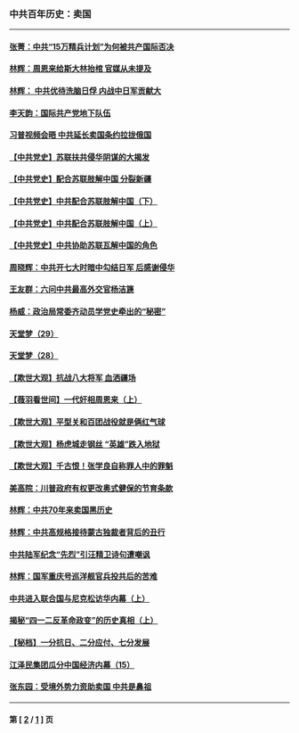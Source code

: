 ### 中共百年历史：卖国
---
#### [张菁：中共“15万精兵计划”为何被共产国际否决](../../pages/nf1176117/n13967677.md?07050430) 
#### [林辉：周恩来给斯大林抬棺 官媒从未提及](../../pages/nf1176117/n13961173.md?07050430) 
#### [林辉： 中共优待洗脑日俘 内战中日军贡献大](../../pages/nf1176117/n13624644.md?07050430) 
#### [李天韵：国际共产党地下队伍](../../pages/nf1176117/n13611808.md?07050430) 
#### [习普视频会晤 中共延长卖国条约拉拢俄国](../../pages/nf1176117/n13060971.md?07050430) 
#### [【中共党史】苏联扶共侵华阴谋的大揭发](../../pages/nf1176117/n13056050.md?07050430) 
#### [【中共党史】配合苏联肢解中国 分裂新疆](../../pages/nf1176117/n13040700.md?07050430) 
#### [【中共党史】中共配合苏联肢解中国（下）](../../pages/nf1176117/n13035660.md?07050430) 
#### [【中共党史】中共配合苏联肢解中国（上）](../../pages/nf1176117/n13030262.md?07050430) 
#### [【中共党史】中共协助苏联瓦解中国的角色](../../pages/nf1176117/n13018109.md?07050430) 
#### [周晓辉：中共开七大时暗中勾结日军 后感谢侵华](../../pages/nf1176117/n12921960.md?07050430) 
#### [王友群：六问中共最高外交官杨洁篪](../../pages/nf1176117/n12836495.md?07050430) 
#### [杨威：政治局常委齐动员学党史牵出的“秘密”](../../pages/nf1176117/n12764642.md?07050430) 
#### [天堂梦（29）](../../pages/nf1176117/n12408465.md?07050430) 
#### [天堂梦（28）](../../pages/nf1176117/n12408309.md?07050430) 
#### [【欺世大观】抗战八大将军 血洒疆场](../../pages/nf1176117/n12357044.md?07050430) 
#### [【薇羽看世间】一代奸相周恩来（上）](../../pages/nf1176117/n12401109.md?07050430) 
#### [【欺世大观】平型关和百团战役就是俩红气球](../../pages/nf1176117/n12359157.md?07050430) 
#### [【欺世大观】杨虎城走钢丝 “英雄”跌入地狱](../../pages/nf1176117/n12358840.md?07050430) 
#### [【欺世大观】千古恨！张学良自称罪人中的罪魁](../../pages/nf1176117/n12358629.md?07050430) 
#### [美高院：川普政府有权更改奥式健保的节育条款](../../pages/nf1176117/n12242171.md?07050430) 
#### [林辉：中共70年来卖国黑历史](../../pages/nf1176117/n11552181.md?07050430) 
#### [林辉：中共高规格接待蒙古独裁者背后的丑行](../../pages/nf1176117/n11225005.md?07050430) 
#### [中共陆军纪念“先烈”引汪精卫诗句遭嘲讽](../../pages/nf1176117/n11153345.md?07050430) 
#### [林辉：国军重庆号巡洋舰官兵投共后的苦难](../../pages/nf1176117/n10997801.md?07050430) 
#### [中共进入联合国与尼克松访华内幕（上）](../../pages/nf1176117/n10138788.md?07050430) 
#### [揭秘“四一二反革命政变”的历史真相（上）](../../pages/nf1176117/n9996650.md?07050430) 
#### [【秘档】一分抗日、二分应付、七分发展](../../pages/nf1176117/n9331484.md?07050430) 
#### [江泽民集团瓜分中国经济内幕（15）](../../pages/nf1176117/n9268584.md?07050430) 
#### [张东园：受境外势力资助卖国 中共是鼻祖](../../pages/nf1176117/n9272480.md?07050430) 

---
#### 第 [ [2](./2.md?07050430) / [1](./1.md?07050430) ] 页
